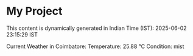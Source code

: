 # My Project

This content is dynamically generated in Indian Time (IST): 2025-06-02 23:15:29 IST


Current Weather in Coimbatore:
Temperature: 25.88 °C
Condition: mist
